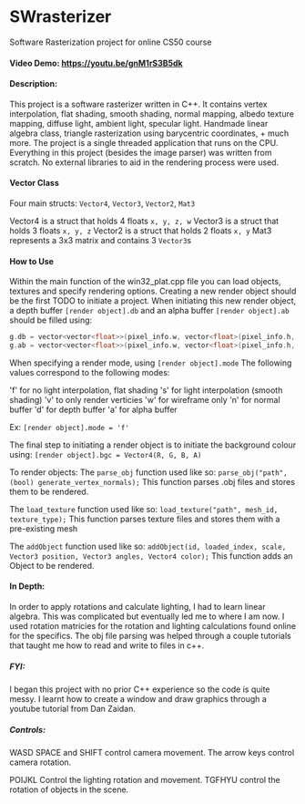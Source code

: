 # SWrasterizer
Software Rasterization project for online CS50 course

#### Video Demo:  https://youtu.be/gnM1rS3B5dk
#### Description:
This project is a software rasterizer written in C++.
It contains vertex interpolation, flat shading, smooth shading, normal mapping, albedo texture mapping,
diffuse light, ambient light, specular light. Handmade linear algebra class, triangle rasterization using
barycentric coordinates, + much more. The project is a single threaded application that runs on the CPU.
Everything in this project (besides the image parser) was written from scratch. No external libraries
to aid in the rendering process were used.

#### Vector Class
Four main structs:
`Vector4`, `Vector3`, `Vector2`, `Mat3`

Vector4 is a struct that holds 4 floats `x, y, z, w`
Vector3 is a struct that holds 3 floats `x, y, z`
Vector2 is a struct that holds 2 floats `x, y`
Mat3 represents a 3x3 matrix and contains 3 `Vector3`s

#### How to Use
Within the main function of the win32_plat.cpp file you can load objects, textures and specify rendering options.
Creating a new render object should be the first TODO to initiate a project. When initiating this new render object,
a depth buffer `[render object].db` and an alpha buffer `[render object].ab` should be filled using:
```c++
g.db = vector<vector<float>>(pixel_info.w, vector<float>(pixel_info.h, far_plane));
g.ab = vector<vector<float>>(pixel_info.w, vector<float>(pixel_info.h, 1));
```
When specifying a render mode, using `[render object].mode` The following values correspond to the following modes:

'f' for no light interpolation, flat shading
's' for light interpolation (smooth shading)
'v' to only render verticies
'w' for wireframe only
'n' for normal buffer
'd' for depth buffer
'a' for alpha buffer

Ex:
`[render object].mode = 'f'`

The final step to initiating a render object is to initiate the background colour using:
`[render object].bgc = Vector4(R, G, B, A)`

To render objects:
The `parse_obj` function used like so:
```parse_obj("path", (bool) generate_vertex_normals);```
This function parses .obj files and stores them to be rendered.

The `load_texture` function used like so:
```load_texture("path", mesh_id, texture_type);```
This function parses texture files and stores them with a pre-existing mesh

The `addObject` function used like so:
```addObject(id, loaded_index, scale, Vector3 position, Vector3 angles, Vector4 color);```
This function adds an Object to be rendered.

#### In Depth:
In order to apply rotations and calculate lighting, I had to learn linear algebra. This was complicated
but eventually led me to where I am now. I used rotation matricies for the rotation and lighting calculations
found online for the specifics. The obj file parsing was helped through a couple tutorials that taught me
how to read and write to files in c++.

##### FYI:
I began this project with no prior C++ experience so the code is quite messy.
I learnt how to create a window and draw graphics through a youtube tutorial from
Dan Zaidan.

##### Controls:

WASD SPACE and SHIFT control camera movement.
The arrow keys control camera rotation.

POIJKL Control the lighting rotation and movement.
TGFHYU control the rotation of objects in the scene.
